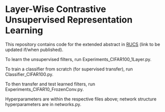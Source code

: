 # Layer-Wise Contrastive Unsupervised Representation Learning

This repository contains code for the extended abstract in [RUCS](https://rucs.ca/) (link to be updated if/when published).

To learn the unsupervised filters, run Experiments_CIFAR100_1Layer.py. 

To train a classifier from scratch (for supervised transfer), run Classifier_CIFAR100.py. 

To then transfer and test learned filters, run Experiments_CIFAR10_FrozenConv.py.

Hyperparameters are within the respective files above; network structure hyperparameters are in networks.py.
